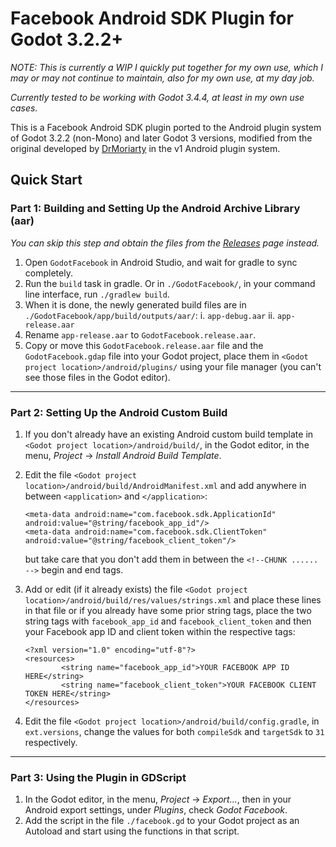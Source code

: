 # Facebook Android SDK Plugin for Godot 3.2.2+

*NOTE: This is currently a *WIP* I quickly put together for my own use, which I may or may not continue to maintain, also for my own use, at my day job.*

*Currently tested to be working with Godot 3.4.4, at least in my own use cases.*

This is a Facebook Android SDK plugin ported to the Android plugin system of Godot 3.2.2 (non-Mono) and later Godot 3 versions, modified from the original developed by [DrMoriarty](https://github.com/DrMoriarty/godot-facebook) in the v1 Android plugin system.

## Quick Start

### Part 1: Building and Setting Up the Android Archive Library (aar)

*You can skip this step and obtain the files from the [Releases](https://github.com/oneseedfruit/godot-facebook-android-sdk/releases) page instead.*

1. Open `GodotFacebook` in Android Studio, and wait for gradle to sync completely.
2. Run the `build` task in gradle. Or in `./GodotFacebook/`, in your command line interface, run `./gradlew build`.
3. When it is done, the newly generated build files are in `./GodotFacebook/app/build/outputs/aar/`:
    i. `app-debug.aar`
    ii. `app-release.aar`
4. Rename `app-release.aar` to `GodotFacebook.release.aar`.
5. Copy or move this `GodotFacebook.release.aar` file and the `GodotFacebook.gdap` file into your Godot project, place them in `<Godot project location>/android/plugins/` using your file manager (you can't see those files in the Godot editor).

---

### Part 2: Setting Up the Android Custom Build

1. If you don't already have an existing Android custom build template in `<Godot project location>/android/build/`, in the Godot editor, in the menu, *Project* -> *Install Android Build Template*.
2. Edit the file `<Godot project location>/android/build/AndroidManifest.xml` and add anywhere in between `<application>` and `</application>`:
    
    ```
    <meta-data android:name="com.facebook.sdk.ApplicationId" android:value="@string/facebook_app_id"/>
    <meta-data android:name="com.facebook.sdk.ClientToken" android:value="@string/facebook_client_token"/>
    ```

    but take care that you don't add them in between the `<!--CHUNK ...... -->` begin and end tags.
3. Add or edit (if it already exists) the file `<Godot project location>/android/build/res/values/strings.xml` and place these lines in that file or if you already have some prior string tags, place the two string tags with `facebook_app_id` and `facebook_client_token` and then your Facebook app ID and client token within the respective tags:

    ```
    <?xml version="1.0" encoding="utf-8"?>
    <resources>
            <string name="facebook_app_id">YOUR FACEBOOK APP ID HERE</string>
            <string name="facebook_client_token">YOUR FACEBOOK CLIENT TOKEN HERE</string>
    </resources>
    ```
4. Edit the file `<Godot project location>/android/build/config.gradle`, in `ext.versions`, change the values for both `compileSdk` and `targetSdk` to `31` respectively.

---

### Part 3: Using the Plugin in GDScript

1. In the Godot editor, in the menu, *Project* -> *Export...*, then in your Android export settings, under *Plugins*, check *Godot Facebook*.
2. Add the script in the file `./facebook.gd` to your Godot project as an Autoload and start using the functions in that script.
